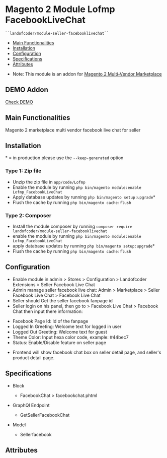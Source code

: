 # Magento 2 Module Lofmp FacebookLiveChat

    ``landofcoder/module-seller-facebooklivechat``

 - [Main Functionalities](#markdown-header-main-functionalities)
 - [Installation](#markdown-header-installation)
 - [Configuration](#markdown-header-configuration)
 - [Specifications](#markdown-header-specifications)
 - [Attributes](#markdown-header-attributes)

* Note: 
This module is an addon for [Magento 2 Multi-Vendor Marketplace](https://landofcoder.com/magento-2-marketplace-extension.html/)

## DEMO Addon
[Check DEMO](https://magento2.landofcoder.com/index.php/seller/andyhoanghuu.html)

## Main Functionalities
Magento 2 marketplace multi vendor facebook live chat for seller

## Installation
\* = in production please use the `--keep-generated` option

### Type 1: Zip file

 - Unzip the zip file in `app/code/Lofmp`
 - Enable the module by running `php bin/magento module:enable Lofmp_FacebookLiveChat`
 - Apply database updates by running `php bin/magento setup:upgrade`\*
 - Flush the cache by running `php bin/magento cache:flush`

### Type 2: Composer

 - Install the module composer by running `composer require landofcoder/module-seller-facebooklivechat`
 - enable the module by running `php bin/magento module:enable Lofmp_FacebookLiveChat`
 - apply database updates by running `php bin/magento setup:upgrade`\*
 - Flush the cache by running `php bin/magento cache:flush`


## Configuration

- Enable module in admin > Stores > Configuration > Landofcoder Extensions > Seller Facebook Live Chat
- Admin manage seller facebook live chat: Admin > Marketplace > Seller Facebook Live Chat > Facebook Live Chat
- Seller should Get the seller facebook fanpage id 
- Seller login on his panel, then go to > Facebook Live Chat > Facebook Chat then input there information:
+ Facebook Page Id: Id of the fanpage
+ Logged In Greeting: Welcome text for logged in user
+ Logged Out Greeting: Welcome text for guest
+ Theme Color: Input hexa color code, example: #44bec7
+ Status: Enable/Disable feature on seller page

- Frontend will show facebook chat box on seller detail page, and seller's product detail page.


## Specifications

 - Block
	- FacebookChat > facebookchat.phtml

 - GraphQl Endpoint
	- GetSellerFacebookChat

 - Model
	- Sellerfacebook


## Attributes



